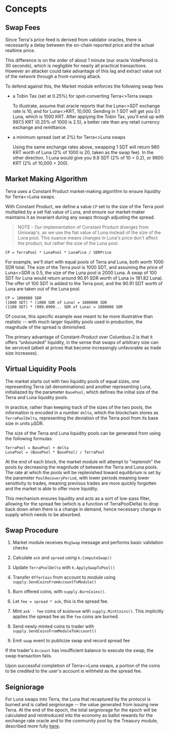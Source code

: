 <!--
order: 1
-->

# Concepts

## Swap Fees
Since Terra's price feed is derived from validator oracles, there is necessarily a delay between the on-chain reported price and the actual realtime price.

This difference is on the order of about 1 minute (our oracle VotePeriod is 30 seconds), which is negligible for nearly all practical transactions. However an attacker could take advantage of this lag and extract value out of the network through a front-running attack.

To defend against this, the Market module enforces the following swap fees

* a Tobin Tax (set at 0.25%) for spot-converting Terra<>Terra swaps

    To illustrate, assume that oracle reports that the Luna<>SDT exchange rate is 10, and for Luna<>KRT, 10,000. Sending in 1 SDT will get you 0.1 Luna, which is 1000 KRT. After applying the Tobin Tax, you'll end up with 997.5 KRT (0.25% of 1000 is 2.5), a better rate than any retail currency exchange and remittance.

* a minimum spread (set at 2%) for Terra<>Luna swaps

    Using the same exchange rates above, swapping 1 SDT will return 980 KRT worth of Luna (2% of 1000 is 20, taken as the swap fee). In the other direction, 1 Luna would give you 9.8 SDT (2% of 10 = 0.2), or 9800 KRT (2% of 10,000 = 200).

## Market Making Algorithm
Terra uses a Constant Product market-making algorithm to ensure liquidity for Terra<>Luna swaps.

With Constant Product, we define a value `CP` set to the size of the Terra pool multiplied by a set fiat value of Luna, and ensure our market-maker maintains it as invariant during any swaps through adjusting the spread.

> NOTE - Our implementation of Constant Product diverges from Uniswap's, as we use the fiat value of Luna instead of the size of the Luna pool. This nuance means changes in Luna's price don't affect the product, but rather the size of the Luna pool.

```
CP = TerraPool * LunaPool * LunaPice / SDRPrice
```

For example, we'll start with equal pools of Terra and Luna, both worth 1000 SDR total. The size of the Terra pool is 1000 SDT, and assuming the price of Luna<>SDR is 0.5, the size of the Luna pool is 2000 Luna. A swap of 100 SDT for Luna would return around 90.91 SDR worth of Luna (≈ 181.82 Luna). The offer of 100 SDT is added to the Terra pool, and the 90.91 SDT worth of Luna are taken out of the Luna pool.

```
CP = 1000000 SDR
(1000 SDT) * (1000 SDR of Luna) = 1000000 SDR
(1100 SDT) * (909.0909... SDR of Luna) = 1000000 SDR
```

Of course, this specific example was meant to be more illustrative than realistic -- with much larger liquidity pools used in production, the magnitude of the spread is diminished.

The primary advantage of Constant-Product over Columbus-2 is that it offers “unbounded” liquidity, in the sense that swaps of arbitrary size can be serviced (albeit at prices that become increasingly unfavorable as trade size increases).

## Virtual Liquidity Pools

The market starts out with two liquidity pools of equal sizes, one representing Terra (all denominations) and another representing Luna, initialiazed by the parameter `BasePool`, which defines the initial size of the Terra and Luna liquidity pools.

In practice, rather than keeping track of the sizes of the two pools, the information is encoded in a number `delta`, which the blockchain stores as `TerraPoolDelta`, representing the deviation of the Terra pool from its base size in units µSDR.

The size of the Terra and Luna liquidity pools can be generated from  using the following formulas:

```
TerraPool = BasePool + delta
LunaPool = (BasePool * BasePool) / TerraPool
```

At the end of each block, the market module will attempt to "replenish" the pools by decreasing the magnitude of  between the Terra and Luna pools. The rate at which the pools will be replenished toward equilibrium is set by the parameter `PoolRecoveryPeriod`, with lower periods meaning lower sensitivity to trades, meaning previous trades are more quickly forgotten and the market is able to offer more liquidity.

This mechanism ensures liquidity and acts as a sort of low-pass filter, allowing for the spread fee (which is a function of TerraPoolDelta) to drop back down when there is a change in demand, hence necessary change in supply which needs to be absorbed.

## Swap Procedure

1. Market module receives `MsgSwap` message and performs basic validation checks

2. Calculate `ask` and `spread`  using `k.ComputeSwap()`

3. Update `TerraPoolDelta` with `k.ApplySwapToPool()`

4. Transfer `OfferCoin` from account to module using `supply.SendCoinsFromAccountToModule()`

5. Burn offered coins, with `supply.BurnCoins()`.

6. Let `fee = spread * ask`, this is the spread fee.

7. Mint `ask - fee` coins of `AskDenom` with `supply.MintCoins()`. This implicitly applies the spread fee as the `fee` coins are burned.

8. Send newly minted coins to trader with `supply.SendCoinsFromModuleToAccount()`

9. Emit `swap` event to publicize swap and record spread fee

If the trader's `Account` has insufficient balance to execute the swap, the swap transaction fails.

Upon successful completion of Terra<>Luna swaps, a portion of the coins to be credited to the user's account is withheld as the spread fee.

## Seigniorage
For Luna swaps into Terra, the Luna that recaptured by the protocol is burned and is called seigniorage -- the value generated from issuing new Terra. At the end of the epoch, the total seigniorage for the epoch will be calculated and reintroduced into the economy as ballot rewards for the exchange rate oracle and to the community pool by the Treasury module, described more fully [here](../../treasury/spec/README.md).
